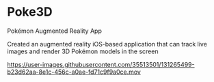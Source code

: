 # Poke3D
Pokémon Augmented Reality App

Created an augmented reality iOS-based application that can track live images and render 3D Pokémon models in the screen

https://user-images.githubusercontent.com/35513501/131265499-b23d62aa-8e1c-456c-a0ae-fd71c9f9a0ce.mov

